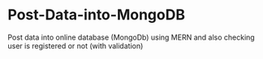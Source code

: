 # Post-Data-into-MongoDB
Post data into online database (MongoDb) using MERN and also checking user is registered or not (with validation)
